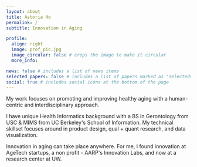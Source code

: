 ```yaml
---
layout: about
title: Astoria Ho
permalink: /
subtitle: Innovation in Aging

profile:
  align: right
  image: prof_pic.jpg
  image_circular: false # crops the image to make it circular
  more_info:

news: false # includes a list of news items
selected_papers: false # includes a list of papers marked as "selected={true}"
social: true # includes social icons at the bottom of the page
---
```


My work focuses on promoting and improving healthy aging with a human-centric and interdisciplinary approach. 

I have unique Health Informatics background with a BS in Gerontology from USC & MIMS from UC Berkeley's School of Information. My technical skillset focuses around in product design, qual + quant research, and data visualization. 

Innovation in aging can take place anywhere. For me, I found innovation at AgeTech startups, a non profit - AARP's Innovation Labs, and now at a research center at UW. 